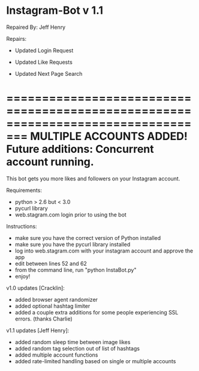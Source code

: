 Instagram-Bot v 1.1
===============================
Repaired By: Jeff Henry

Repairs:

- Updated Login Request

- Updated Like Requests

- Updated Next Page Search

=================================================================================
MULTIPLE ACCOUNTS ADDED! Future additions: Concurrent account running.
=================================================================================

This bot gets you more likes and followers on your Instagram account.

Requirements:
- python > 2.6 but < 3.0
- pycurl library
- web.stagram.com login prior to using the bot

Instructions:
- make sure you have the correct version of Python installed
- make sure you have the pycurl library installed
- log into web.stagram.com with your instagram account and approve the app
- edit between lines 52 and 62
- from the command line, run "python InstaBot.py"
- enjoy!

v1.0 updates [Cracklin]:
- added browser agent randomizer
- added optional hashtag limiter
- added a couple extra additions for some people experiencing SSL errors. (thanks Charlie)

v1.1 updates [Jeff Henry]:
- added random sleep time between image likes
- added random tag selection out of list of hashtags
- added multiple account functions
- added rate-limited handling based on single or multiple accounts

